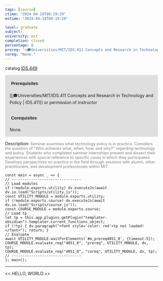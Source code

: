 ```yaml
---
tags: [course]
ctime: "2024-04-18T00:19:29"
mstime: "2024-04-18T00:19:29"

level: graduate
subject: 
university: mit
completion: closed
percentage: 0
prereq: "<🎓Universities/MIT/IDS.411 Concepts and Research in Technology and Policy> or permission of instructor"
coreq: "None."
---
```


catalog [IDS.449](http://student.mit.edu/catalog/mIDSa.html#IDS.449)

<span style="display: block; padding: 15px; background-color: rgb(100, 100, 100, 0.2);"><font id="m_prereq4051_0" style="display: block; font-family: Arial, sans-serif; font-weight: bold; padding: 5px">Prerequisites</font><br><span id="prereq4051_0">[[🎓Universities/MIT/IDS.411 Concepts and Research in Technology and Policy | IDS.411]] or permission of instructor</span></span>
<span style="display: block; padding: 15px; background-color: rgb(100, 100, 100, 0.2);"><font id="m_coreq4051_0" style="display: block; font-family: Arial, sans-serif; font-weight: bold; padding: 5px">Corequisites</font><br><span id="coreq4051_0">None.</span></span>

<font style="">Description:</font>
<font style="color: grey; font-size: 0.8rem;">Seminar examines what technology policy is in practice. Considers the question of "Who achieves what, when, how, and why?" regarding technology and policy. Students who completed summer internships present and dissect their experiences with special reference to specific cases in which they participated. Develops perspectives on practice in the field through sessions with alumni, other practitioners, and development professionals within MIT.</font>

```dataviewjs
const main = async _ => {
// --------------------------------
// Load modules
if (!module.exports.utility) dv.executeJs(await dv.io.load("Scripts/utility.js"));
const UTILITY_MODULE = module.exports.utility;
if (!module.exports.course) dv.executeJs(await dv.io.load("Scripts/course.js"));
const COURSE_MODULE = module.exports.course;
// Load tp
let tp = this.app.plugins.getPlugin("templater-obsidian").templater.current_functions_object;
if (!tp) { dv.paragraph("<font style='color: red'>tp not loaded!</font>"); return; }
// Evaluate
await UTILITY_MODULE.waitForElements(`#m_prereq4051_0`, {timeout:5});
COURSE_MODULE.evaluate_req("4051_0", "prereq", UTILITY_MODULE, dv, tp);
COURSE_MODULE.evaluate_req("4051_0", "coreq", UTILITY_MODULE, dv, tp);
// --------------------------------
}; main();
```

---

<< HELLO, WORLD >>
